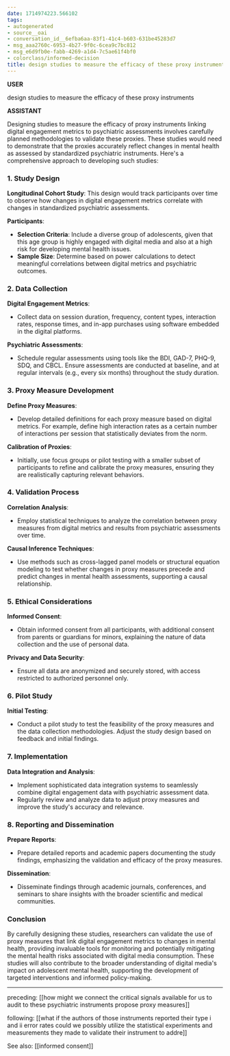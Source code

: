 ```yaml
---
date: 1714974223.566102
tags:
- autogenerated
- source__oai
- conversation_id__6efba6aa-83f1-41c4-b603-631be45283d7
- msg_aaa2760c-6953-4b27-9f0c-6cea9c7bc812
- msg_e6d9fb0e-fabb-4269-a1d4-7c5ae61f4bf0
- colorclass/informed-decision
title: design studies to measure the efficacy of these proxy instruments
---
```


**USER**

design studies to measure the efficacy of these proxy instruments


**ASSISTANT**

Designing studies to measure the efficacy of proxy instruments linking digital engagement metrics to psychiatric assessments involves carefully planned methodologies to validate these proxies. These studies would need to demonstrate that the proxies accurately reflect changes in mental health as assessed by standardized psychiatric instruments. Here's a comprehensive approach to developing such studies:

### 1. **Study Design**

**Longitudinal Cohort Study**: This design would track participants over time to observe how changes in digital engagement metrics correlate with changes in standardized psychiatric assessments.

**Participants**: 
- **Selection Criteria**: Include a diverse group of adolescents, given that this age group is highly engaged with digital media and also at a high risk for developing mental health issues.
- **Sample Size**: Determine based on power calculations to detect meaningful correlations between digital metrics and psychiatric outcomes.

### 2. **Data Collection**

**Digital Engagement Metrics**:
- Collect data on session duration, frequency, content types, interaction rates, response times, and in-app purchases using software embedded in the digital platforms.

**Psychiatric Assessments**:
- Schedule regular assessments using tools like the BDI, GAD-7, PHQ-9, SDQ, and CBCL. Ensure assessments are conducted at baseline, and at regular intervals (e.g., every six months) throughout the study duration.

### 3. **Proxy Measure Development**

**Define Proxy Measures**:
- Develop detailed definitions for each proxy measure based on digital metrics. For example, define high interaction rates as a certain number of interactions per session that statistically deviates from the norm.

**Calibration of Proxies**:
- Initially, use focus groups or pilot testing with a smaller subset of participants to refine and calibrate the proxy measures, ensuring they are realistically capturing relevant behaviors.

### 4. **Validation Process**

**Correlation Analysis**:
- Employ statistical techniques to analyze the correlation between proxy measures from digital metrics and results from psychiatric assessments over time.

**Causal Inference Techniques**:
- Use methods such as cross-lagged panel models or structural equation modeling to test whether changes in proxy measures precede and predict changes in mental health assessments, supporting a causal relationship.

### 5. **Ethical Considerations**

**Informed Consent**:
- Obtain informed consent from all participants, with additional consent from parents or guardians for minors, explaining the nature of data collection and the use of personal data.

**Privacy and Data Security**:
- Ensure all data are anonymized and securely stored, with access restricted to authorized personnel only.

### 6. **Pilot Study**

**Initial Testing**:
- Conduct a pilot study to test the feasibility of the proxy measures and the data collection methodologies. Adjust the study design based on feedback and initial findings.

### 7. **Implementation**

**Data Integration and Analysis**:
- Implement sophisticated data integration systems to seamlessly combine digital engagement data with psychiatric assessment data.
- Regularly review and analyze data to adjust proxy measures and improve the study's accuracy and relevance.

### 8. **Reporting and Dissemination**

**Prepare Reports**:
- Prepare detailed reports and academic papers documenting the study findings, emphasizing the validation and efficacy of the proxy measures.

**Dissemination**:
- Disseminate findings through academic journals, conferences, and seminars to share insights with the broader scientific and medical communities.

### Conclusion

By carefully designing these studies, researchers can validate the use of proxy measures that link digital engagement metrics to changes in mental health, providing invaluable tools for monitoring and potentially mitigating the mental health risks associated with digital media consumption. These studies will also contribute to the broader understanding of digital media's impact on adolescent mental health, supporting the development of targeted interventions and informed policy-making.


---

preceding: [[how might we connect the critical signals available for us to audit to these psychiatric instruments propose proxy measures]]  


following: [[what if the authors of those instruments reported their type i and ii error rates could we possibly utilize the statistical experiments and measurements they made to validate their instrument to addre]]

See also: [[informed consent]]